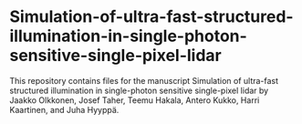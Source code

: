 # Simulation-of-ultra-fast-structured-illumination-in-single-photon-sensitive-single-pixel-lidar
This repository contains files for the manuscript Simulation of ultra-fast structured illumination in single-photon sensitive single-pixel lidar by Jaakko Olkkonen, Josef Taher, Teemu Hakala, Antero Kukko, Harri Kaartinen, and Juha Hyyppä.
